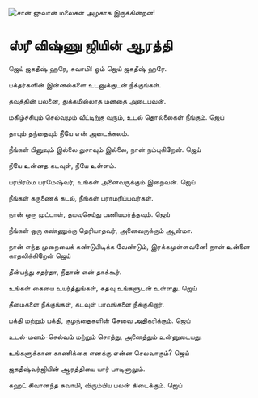 ![சான் ஜுவான் மலைகள் அழகாக இருக்கின்றன!](lib/images/img.png "San Juan Mountains")

# ஸ்ரீ விஷ்ணு ஜியின் ஆரத்தி

ஜெய் ஜகதீஷ் ஹரே, சுவாமி! ஓம் ஜெய் ஜகதீஷ் ஹரே.

பக்தர்களின் இன்னல்களை உடனுக்குடன் நீக்குங்கள்.

தவத்தின் பலனை, துக்கமில்லாத மனதை அடைபவன்.

மகிழ்ச்சியும் செல்வமும் வீட்டிற்கு வரும், உடல் தொல்லைகள் நீங்கும். ஜெய்

தாயும் தந்தையும் நீயே என் அடைக்கலம்.

நீங்கள் பினுவும் இல்லை துசாவும் இல்லை, நான் நம்புகிறேன். ஜெய்

நீயே உன்னத கடவுள், நீயே உள்ளம்.

பரபிரம்ம பரமேஷ்வர், உங்கள் அனைவருக்கும் இறைவன். ஜெய்

நீங்கள் கருணைக் கடல், நீங்கள் பராமரிப்பவர்கள்.

நான் ஒரு முட்டாள், தயவுசெய்து பணியமர்த்தவும். ஜெய்

நீங்கள் ஒரு கண்ணுக்கு தெரியாதவர், அனைவருக்கும் ஆன்மா.

நான் எந்த முறையைக் கண்டுபிடிக்க வேண்டும், இரக்கமுள்ளவனே! நான் உன்னை காதலிக்கிறேன் ஜெய்

தீன்பந்து சதர்தா, நீதான் என் தாக்கூர்.

உங்கள் கையை உயர்த்துங்கள், கதவு உங்களுடன் உள்ளது. ஜெய்

தீமைகளை நீக்குங்கள், கடவுள் பாவங்களை நீக்குகிறார்.

பக்தி மற்றும் பக்தி, குழந்தைகளின் சேவை அதிகரிக்கும். ஜெய்

உடல்-மனம்-செல்வம் மற்றும் சொத்து, அனைத்தும் உன்னுடையது.

உங்களுக்கான காணிக்கை எனக்கு என்ன செலவாகும்? ஜெய்

ஜகதீஷ்வர்ஜியின் ஆரத்தியை யார் பாடினாலும்.

கஹட் சிவானந்த சுவாமி, விரும்பிய பலன் கிடைக்கும். ஜெய்